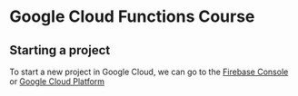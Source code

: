 # Google Cloud Functions Course

## Starting a project

To start a new project in Google Cloud, we can go to the [Firebase Console](http://console.ifrebase.google.com) or [Google Cloud Platform](http://console.cloud.google.com)

